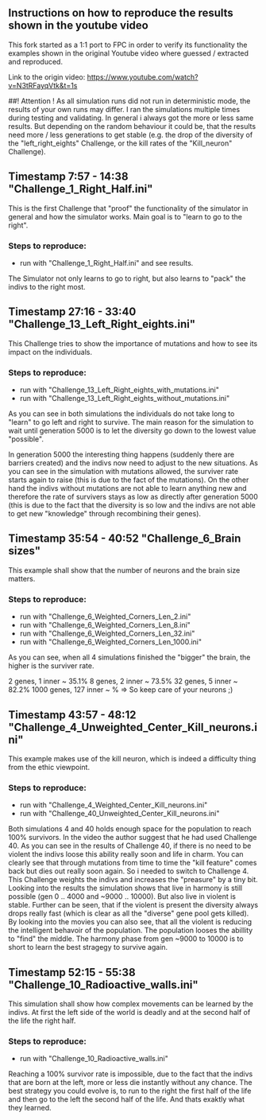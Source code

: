 ## Instructions on how to reproduce the results shown in the youtube video
This fork started as a 1:1 port to FPC in order to verify its functionality
the examples shown in the original Youtube video where guessed / extracted and reproduced.

Link to the origin video: https://www.youtube.com/watch?v=N3tRFayqVtk&t=1s

##! Attention !
As all simulation runs did not run in deterministic mode, the results of your own runs may differ. I ran the simulations multiple times during testing and validating. In general i always got the more or less same results. But depending on the random behaviour it could be, that the results need more / less generations to get stable (e.g. the drop of the diversity of the "left_right_eights" Challenge, or the kill rates of the "Kill_neuron" Challenge).

## Timestamp 7:57 - 14:38 "Challenge_1_Right_Half.ini"
This is the first Challenge that "proof" the functionality of the simulator in general and how the simulator works. Main goal is to "learn to go to the right".

### Steps to reproduce:
* run with "Challenge_1_Right_Half.ini" and see results.

The Simulator not only learns to go to right, but also learns to "pack" the indivs to the right most.

## Timestamp 27:16 - 33:40 "Challenge_13_Left_Right_eights.ini"
This Challenge tries to show the importance of mutations and how to see its impact on the individuals.

### Steps to reproduce:
* run with "Challenge_13_Left_Right_eights_with_mutations.ini"
* run with "Challenge_13_Left_Right_eights_without_mutations.ini"

As you can see in both simulations the individuals do not take long to "learn" to go left and right to survive. The main reason for the simulation to wait until generation 5000 is to let the diversity go down to the lowest value "possible".

In generation 5000 the interesting thing happens (suddenly there are barriers created) and the indivs now need to adjust to the new situations. As you can see in the simulation with mutations allowed, the surviver rate starts again to raise (this is due to the fact of the mutations). On the other hand the indivs without mutations are not able to learn anything new and therefore the rate of survivers stays as low as directly after generation 5000 (this is due to the fact that the diversity is so low and the indivs are not able to get new "knowledge" through recombining their genes).

## Timestamp 35:54 - 40:52 "Challenge_6_Brain sizes"
This example shall show that the number of neurons and the brain size matters.

### Steps to reproduce:
* run with "Challenge_6_Weighted_Corners_Len_2.ini"
* run with "Challenge_6_Weighted_Corners_Len_8.ini"
* run with "Challenge_6_Weighted_Corners_Len_32.ini"
* run with "Challenge_6_Weighted_Corners_Len_1000.ini"

As you can see, when all 4 simulations finished the "bigger" the brain, the higher is the surviver rate.

2 genes, 1 inner ~ 35.1%
8 genes, 2 inner ~ 73.5%
32 genes, 5 inner ~ 82.2%
1000 genes, 127 inner ~ %
=> So keep care of your neurons ;)


## Timestamp 43:57 - 48:12 "Challenge_4_Unweighted_Center_Kill_neurons.ini"
This example makes use of the kill neuron, which is indeed a difficulty thing from the ethic viewpoint.

### Steps to reproduce:
* run with "Challenge_4_Weighted_Center_Kill_neurons.ini"
* run with "Challenge_40_Unweighted_Center_Kill_neurons.ini"

Both simulations 4 and 40 holds enough space for the population to reach 100% survivors. In the video the author suggest that he had used Challenge 40. As you can see in the results of Challenge 40, if there is no need to be violent the indivs loose this ability really soon and life in charm. You can clearly see that through mutations from time to time the "kill feature" comes back but dies out really soon again.
So i needed to switch to Challenge 4. This Challenge weights the indivs and increases the "preasure" by a tiny bit. Looking into the results the simulation shows that live in harmony is still possible (gen 0 .. 4000 and ~9000 .. 10000). But also live in violent is stable. Further can be seen, that if the violent is present the diversity always drops really fast (which is clear as all the "diverse" gene pool gets killed). By looking into the movies you can also see, that all the violent is reducing the intelligent behavoir of the population. The population looses the abillity to "find" the middle. The harmony phase from gen ~9000 to 10000 is to short to learn the best stragegy to survive again.

## Timestamp 52:15 - 55:38 "Challenge_10_Radioactive_walls.ini"
This simulation shall show how complex movements can be learned by the indivs. At first the left side of the world is deadly and at the second half of the life the right half.

### Steps to reproduce:
* run with "Challenge_10_Radioactive_walls.ini"

Reaching a 100% survivor rate is impossible, due to the fact that the indivs that are born at the left, more or less die instantly without any chance.
The best strategy you could evolve is, to run to the right the first half of the life and then go to the left the second half of the life. And thats exaktly what they learned.

